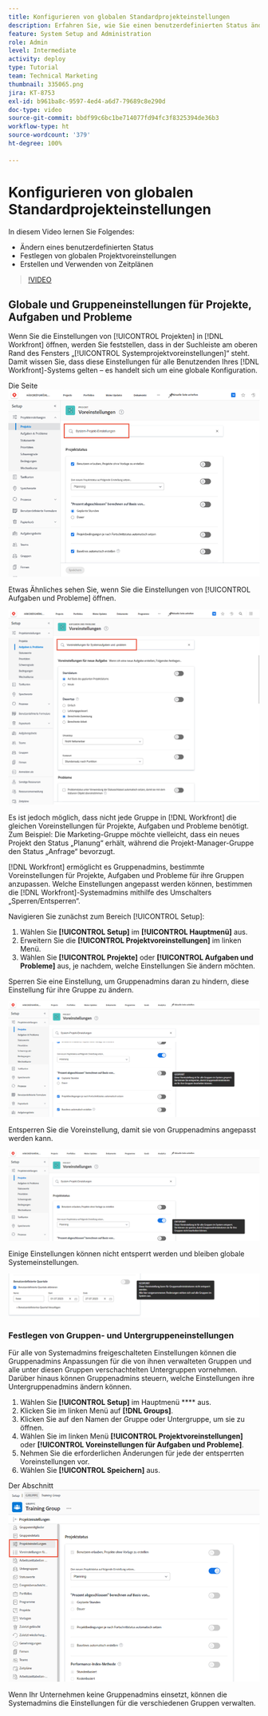 ```yaml
---
title: Konfigurieren von globalen Standardprojekteinstellungen
description: Erfahren Sie, wie Sie einen benutzerdefinierten Status ändern, globale Projekteinstellungen festlegen und Zeitpläne erstellen, die als globale Standardeinstellungen gelten.
feature: System Setup and Administration
role: Admin
level: Intermediate
activity: deploy
type: Tutorial
team: Technical Marketing
thumbnail: 335065.png
jira: KT-8753
exl-id: b961ba8c-9597-4ed4-a6d7-79689c8e290d
doc-type: video
source-git-commit: bbdf99c6bc1be714077fd94fc3f8325394de36b3
workflow-type: ht
source-wordcount: '379'
ht-degree: 100%

---
```


# Konfigurieren von globalen Standardprojekteinstellungen

<!--
21.4 updates have been made
-->

In diesem Video lernen Sie Folgendes:

* Ändern eines benutzerdefinierten Status
* Festlegen von globalen Projektvoreinstellungen
* Erstellen und Verwenden von Zeitplänen

>[!VIDEO](https://video.tv.adobe.com/v/3423348/?quality=12&learn=on&enablevpops=1&captions=ger)

## Globale und Gruppeneinstellungen für Projekte, Aufgaben und Probleme

Wenn Sie die Einstellungen von [!UICONTROL Projekten] in [!DNL Workfront] öffnen, werden Sie feststellen, dass in der Suchleiste am oberen Rand des Fensters „[!UICONTROL Systemprojektvoreinstellungen]“ steht. Damit wissen Sie, dass diese Einstellungen für alle Benutzenden Ihres [!DNL Workfront]-Systems gelten – es handelt sich um eine globale Konfiguration.

Die Seite ![[!UICONTROL Projektvoreinstellungen] in [!UICONTROL Setup]](assets/admin-fund-system-project-preferences-1.png)

Etwas Ähnliches sehen Sie, wenn Sie die Einstellungen von [!UICONTROL Aufgaben und Probleme] öffnen.

![[!UICONTROL Voreinstellungen für Aufgaben und Probleme] in [!UICONTROL Setup]](assets/admin-fund-task-issue-preferences-2.png)

Es ist jedoch möglich, dass nicht jede Gruppe in [!DNL Workfront] die gleichen Voreinstellungen für Projekte, Aufgaben und Probleme benötigt. Zum Beispiel: Die Marketing-Gruppe möchte vielleicht, dass ein neues Projekt den Status „Planung“ erhält, während die Projekt-Manager-Gruppe den Status „Anfrage“ bevorzugt.

[!DNL Workfront] ermöglicht es Gruppenadmins, bestimmte Voreinstellungen für Projekte, Aufgaben und Probleme für ihre Gruppen anzupassen. Welche Einstellungen angepasst werden können, bestimmen die [!DNL Workfront]-Systemadmins mithilfe des Umschalters „Sperren/Entsperren“.

Navigieren Sie zunächst zum Bereich [!UICONTROL Setup]:

1. Wählen Sie **[!UICONTROL Setup]** im **[!UICONTROL Hauptmenü]** aus.
1. Erweitern Sie die **[!UICONTROL Projektvoreinstellungen]** im linken Menü.
1. Wählen Sie **[!UICONTROL Projekte]** oder **[!UICONTROL Aufgaben und Probleme]** aus, je nachdem, welche Einstellungen Sie ändern möchten.

Sperren Sie eine Einstellung, um Gruppenadmins daran zu hindern, diese Einstellung für ihre Gruppe zu ändern.

![Meldung über gesperrte Voreinstellung](assets/admin-fund-preferences-locked-3.png)

Entsperren Sie die Voreinstellung, damit sie von Gruppenadmins angepasst werden kann.

![Meldung über entsperrte Voreinstellung](assets/admin-fund-preferences-unlocked-4.png)

Einige Einstellungen können nicht entsperrt werden und bleiben globale Systemeinstellungen.

![Meldung über gesperrte Voreinstellung](assets/admin-fund-preferences-always-locked-5.png)

### Festlegen von Gruppen- und Untergruppeneinstellungen

Für alle von Systemadmins freigeschalteten Einstellungen können die Gruppenadmins Anpassungen für die von ihnen verwalteten Gruppen und alle unter diesen Gruppen verschachtelten Untergruppen vornehmen. Darüber hinaus können Gruppenadmins steuern, welche Einstellungen ihre Untergruppenadmins ändern können.

1. Wählen Sie **[!UICONTROL Setup]** im Hauptmenü **** aus.
1. Klicken Sie im linken Menü auf **[!DNL Groups]**.
1. Klicken Sie auf den Namen der Gruppe oder Untergruppe, um sie zu öffnen.
1. Wählen Sie im linken Menü **[!UICONTROL Projektvoreinstellungen]** oder **[!UICONTROL Voreinstellungen für Aufgaben und Probleme]**.
1. Nehmen Sie die erforderlichen Änderungen für jede der entsperrten Voreinstellungen vor.
1. Wählen Sie **[!UICONTROL Speichern]** aus.

Der Abschnitt ![[!UICONTROL Projektstatus] auf der Seite [!UICONTROL Gruppe]](assets/admin-fund-group-preferences.png)

Wenn Ihr Unternehmen keine Gruppenadmins einsetzt, können die Systemadmins die Einstellungen für die verschiedenen Gruppen verwalten.

<!--
learn more URLs and guides
Create or edit a group status 
Group administrators 
Configure system-wide project preferences 
Configure project preferences for a group 
Configure task and issue preferences for a group 
Create and modify a group’s schedule 
-->
